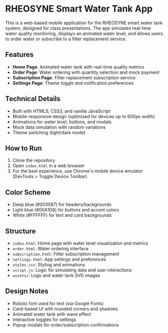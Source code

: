 # RHEOSYNE Smart Water Tank App

This is a web-based mobile application for the RHEOSYNE smart water tank system, designed for class presentations. The app simulates real-time water quality monitoring, displays an animated water level, and allows users to order water or subscribe to a filter replacement service.

## Features

- **Home Page**: Animated water tank with real-time quality metrics
- **Order Page**: Water ordering with quantity selection and mock payment
- **Subscription Page**: Filter replacement subscription service
- **Settings Page**: Theme toggle and notification preferences

## Technical Details

- Built with HTML5, CSS3, and vanilla JavaScript
- Mobile-responsive design (optimized for devices up to 600px width)
- Animations for water level, buttons, and modals
- Mock data simulation with random variations
- Theme switching (light/dark mode)

## How to Run

1. Clone the repository
2. Open `index.html` in a web browser
3. For the best experience, use Chrome's mobile device emulator (DevTools > Toggle Device Toolbar)

## Color Scheme

- Deep blue (#003087) for headers/backgrounds
- Light blue (#00A1D6) for buttons and accent colors
- White (#FFFFFF) for text and card backgrounds

## Structure

- `index.html`: Home page with water level visualization and metrics
- `order.html`: Water ordering interface
- `subscription.html`: Filter subscription management
- `settings.html`: App settings and preferences
- `styles.css`: Styling and animations
- `script.js`: Logic for simulating data and user interactions
- `assets/`: Logo and water tank SVG images

## Design Notes

- Roboto font used for text (via Google Fonts)
- Card-based UI with rounded corners and shadows
- Animated water tank with wave effect
- Interactive toggles for settings
- Popup modals for order/subscription confirmations

